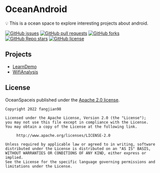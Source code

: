 # OceanAndroid

💡 This is a ocean space to explore interesting projects about android.

[![GitHub issues](https://img.shields.io/github/issues/fangjian98/OceanAndroid)](https://github.com/fangjian98/OceanAndroid/issues)
[![GitHub pull requests](https://img.shields.io/github/issues-pr/fangjian98/OceanAndroid)](https://github.com/fangjian98/OceanAndroid/pulls)
[![GitHub forks](https://img.shields.io/github/forks/fangjian98/OceanAndroid)](https://github.com/fangjian98/OceanAndroid)
[![GitHub Repo stars](https://img.shields.io/github/stars/fangjian98/OceanAndroid)](https://github.com/fangjian98/OceanAndroid)
[![GitHub license](https://img.shields.io/github/license/fangjian98/OceanAndroid)](https://github.com/fangjian98/OceanAndroid/blob/master/LICENSE)


## Projects

- [LearnDemo](https://github.com/fangjian98/OceanAndroid/tree/main/projects/LearnDemo)
- [WifiAnalysis](https://github.com/fangjian98/OceanAndroid/tree/main/projects/WifiAnalysis)

## License

OceanSpaceis published under the [Apache 2.0 license](https://www.apache.org/licenses/LICENSE-2.0).

```
Copyright 2022 fangjian98

Licensed under the Apache License, Version 2.0 (the "License");
you may not use this file except in compliance with the License.
You may obtain a copy of the License at the following link.

     http://www.apache.org/licenses/LICENSE-2.0
     
Unless required by applicable law or agreed to in writing, software
distributed under the License is distributed on an "AS IS" BASIS,
WITHOUT WARRANTIES OR CONDITIONS OF ANY KIND, either express or implied.
See the License for the specific language governing permissions and
limitations under the License.
```